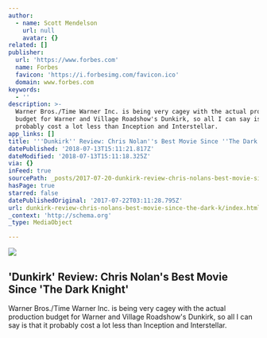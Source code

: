 ```yaml
---
author:
  - name: Scott Mendelson
    url: null
    avatar: {}
related: []
publisher:
  url: 'https://www.forbes.com'
  name: Forbes
  favicon: 'https://i.forbesimg.com/favicon.ico'
  domain: www.forbes.com
keywords:
  - ''
description: >-
  Warner Bros./Time Warner Inc. is being very cagey with the actual production
  budget for Warner and Village Roadshow's Dunkirk, so all I can say is that it
  probably cost a lot less than Inception and Interstellar.
app_links: []
title: '''Dunkirk'' Review: Chris Nolan''s Best Movie Since ''The Dark Knight'''
datePublished: '2018-07-13T15:11:21.817Z'
dateModified: '2018-07-13T15:11:18.325Z'
via: {}
inFeed: true
sourcePath: _posts/2017-07-20-dunkirk-review-chris-nolans-best-movie-since-the-dark-k.md
hasPage: true
starred: false
datePublishedOriginal: '2017-07-22T03:11:28.795Z'
url: dunkirk-review-chris-nolans-best-movie-since-the-dark-k/index.html
_context: 'http://schema.org'
_type: MediaObject

---
```

<article style=""><img src="https://imgflo.herokuapp.com/graph/2b2431f8e7ba7b0/f486b126d87a34cc4e56cd9417545bfc/noop.jpg?input=https%3A%2F%2Fblogs-images.forbes.com%2Fscottmendelson%2Ffiles%2F2017%2F07%2FMV5BMTY4NTk5OTE1MF5BMl5BanBnXkFtZTgwMDgyNDY4MjI%40._V1_SX1777_CR001777744_AL_-1200x675.jpg%3Fwidth%3D640%26height%3D434" /><h1>'Dunkirk' Review: Chris Nolan's Best Movie Since 'The Dark Knight'</h1><p>Warner Bros./Time Warner Inc. is being very cagey with the actual production budget for Warner and Village Roadshow's Dunkirk, so all I can say is that it probably cost a lot less than Inception and Interstellar.</p></article>